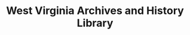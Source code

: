 ---
layout: repo
title: "West Virginia Archives and History Library"
id: 3604
permalink: repos/3604/
---